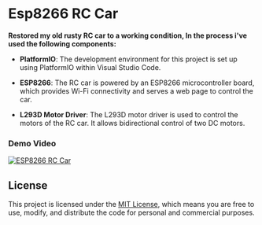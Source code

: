 # Esp8266 RC Car

**Restored my old rusty RC car to a working condition, In the process i've used the following components:**

- **PlatformIO**: The development environment for this project is set up using PlatformIO within Visual Studio Code.

- **ESP8266**: The RC car is powered by an ESP8266 microcontroller board, which provides Wi-Fi connectivity and serves a web page to control the car.

- **L293D Motor Driver**: The L293D motor driver is used to control the motors of the RC car. It allows bidirectional control of two DC motors.


### Demo Video
[![ESP8266 RC Car](https://img.youtube.com/vi/1qfEjHxtqjI/0.jpg)](https://www.youtube.com/watch?v=1qfEjHxtqjI "ESP8266 RC Car")

## License

This project is licensed under the [MIT License](LICENSE), which means you are free to use, modify, and distribute the code for personal and commercial purposes.

